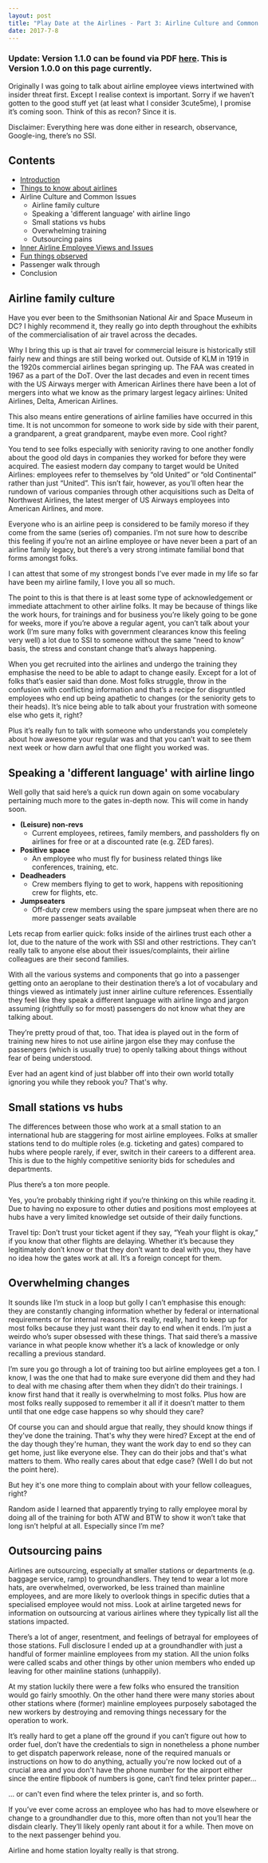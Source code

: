 ```yaml
---
layout: post
title: "Play Date at the Airlines - Part 3: Airline Culture and Common Issues"
date: 2017-7-8
---
```


### Update: Version 1.1.0 can be found via PDF [here](https://avizc.github.io/files/PlayDateAtTheAirlines.pdf). This is Version 1.0.0 on this page currently.

Originally I was going to talk about airline employee views intertwined with insider threat first. Except I realise context is important. Sorry if we haven’t gotten to the good stuff yet (at least what I consider 3cute5me), I promise it’s coming soon. Think of this as recon? Since it is. 

Disclaimer: Everything here was done either in research, observance, Google-ing, there’s no SSI.

## Contents

* [Introduction](https://avizc.github.io/2017/07/08/play-date-at-airlines-part-1.html)
* [Things to know about airlines](https://avizc.github.io/2017/07/08/play-date-at-airlines-part-2.html)
* Airline Culture and Common Issues
    * Airline family culture
    * Speaking a 'different language' with airline lingo
    * Small stations vs hubs
    * Overwhelming training
    * Outsourcing pains
* [Inner Airline Employee Views and Issues](https://avizc.github.io/2017/07/10/play-date-at-airlines-part-4.html)
* [Fun things observed](https://avizc.github.io/2017/07/10/play-date-at-airlines-part-5.html)
* Passenger walk through
* Conclusion

## Airline family culture

Have you ever been to the Smithsonian National Air and Space Museum in DC? I highly recommend it, they really go into depth throughout the exhibits of the commercialisation of air travel across the decades. 

Why I bring this up is that air travel for commercial leisure is historically still fairly new and things are still being worked out. Outside of KLM in 1919 in the 1920s commercial airlines began springing up. The FAA was created in 1967 as a part of the DoT. Over the last decades and even in recent times with the US Airways merger with American Airlines there have been a lot of mergers into what we know as the primary largest legacy airlines: United Airlines, Delta, American Airlines.

This also means entire generations of airline families have occurred in this time. It is not uncommon for someone to work side by side with their parent, a grandparent, a great grandparent, maybe even more. Cool right? 

You tend to see folks especially with seniority raving to one another fondly about the good old days in companies they worked for before they were acquired. The easiest modern day company to target would be United Airlines: employees refer to themselves by “old United” or “old Continental” rather than just “United”. This isn’t fair, however, as you’ll often hear the rundown of various companies through other acquisitions such as Delta of Northwest Airlines, the latest merger of US Airways employees into American Airlines, and more.

Everyone who is an airline peep is considered to be family moreso if they come from the same (series of) companies. I’m not sure how to describe this feeling if you’re not an airline employee or have never been a part of an airline family legacy, but there’s a very strong intimate familial bond that forms amongst folks.

I can attest that some of my strongest bonds I’ve ever made in my life so far have been my airline family, I love you all so much.

The point to this is that there is at least some type of acknowledgement or immediate attachment to other airline folks. It may be because of things like the work hours, for trainings and for business you’re likely going to be gone for weeks, more if you’re above a regular agent, you can’t talk about your work (I’m sure many folks with government clearances know this feeling very well) a lot due to SSI to someone without the same “need to know” basis, the stress and constant change that’s always happening.

When you get recruited into the airlines and undergo the training they emphasise the need to be able to adapt to change easily. Except for a lot of folks that’s easier said than done. Most folks struggle, throw in the confusion with conflicting information and that’s a recipe for disgruntled employees who end up being apathetic to changes (or the seniority gets to their heads). It’s nice being able to talk about your frustration with someone else who gets it, right?

Plus it’s really fun to talk with someone who understands you completely about how awesome your regular was and that you can’t wait to see them next week or how darn awful that one flight you worked was.

## Speaking a 'different language' with airline lingo

Well golly that said here’s a quick run down again on some vocabulary pertaining much more to the gates in-depth now. This will come in handy soon.

* **(Leisure) non-revs** 
    - Current employees, retirees, family members, and passholders fly on airlines for free or at a discounted rate (e.g. ZED fares).
* **Positive space** 
    - An employee who must fly for business related things like conferences, training, etc.
* **Deadheaders** 
    - Crew members flying to get to work, happens with repositioning crew for flights, etc.
* **Jumpseaters** 
    - Off-duty crew members using the spare jumpseat when there are no more passenger seats available

Lets recap from earlier quick: folks inside of the airlines trust each other a lot, due to the nature of the work with SSI and other restrictions. They can’t really talk to anyone else about their issues/complaints, their airline colleagues are their second families.

With all the various systems and components that go into a passenger getting onto an aeroplane to their destination there’s a lot of vocabulary and things viewed as intimately just inner airline culture references. Essentially they feel like they speak a different language with airline lingo and jargon assuming (rightfully so for most) passengers do not know what they are talking about.

They’re pretty proud of that, too. That idea is played out in the form of training new hires to not use airline jargon else they may confuse the passengers (which is usually true) to openly talking about things without fear of being understood.

Ever had an agent kind of just blabber off into their own world totally ignoring you while they rebook you? That's why.

## Small stations vs hubs

The differences between those who work at a small station to an international hub are staggering for most airline employees. Folks at smaller stations tend to do multiple roles (e.g. ticketing and gates) compared to hubs where people rarely, if ever, switch in their careers to a different area. This is due to the highly competitive seniority bids for schedules and departments.

Plus there’s a ton more people.

Yes, you’re probably thinking right if you’re thinking on this while reading it. Due to having no exposure to other duties and positions most employees at hubs have a very limited knowledge set outside of their daily functions.

Travel tip: Don’t trust your ticket agent if they say, “Yeah your flight is okay,” if you know that other flights are delaying. Whether it’s because they legitimately don’t know or that they don’t want to deal with you, they have no idea how the gates work at all. It’s a foreign concept for them.

## Overwhelming changes

It sounds like I’m stuck in a loop but golly I can’t emphasise this enough: they are constantly changing information whether by federal or international requirements or for internal reasons. It’s really, really, hard to keep up for most folks because they just want their day to end when it ends. I’m just a weirdo who’s super obsessed with these things. That said there’s a massive variance in what people know whether it’s a lack of knowledge or only recalling a previous standard.

I’m sure you go through a lot of training too but airline employees get a ton. I know, I was the one that had to make sure everyone did them and they had to deal with me chasing after them when they didn’t do their trainings. I know first hand that it really is overwhelming to most folks. Plus how are most folks really supposed to remember it all if it doesn’t matter to them until that one edge case happens so why should they care?

Of course you can and should argue that really, they should know things if they've done the training. That's why they were hired? Except at the end of the day though they're human, they want the work day to end so they can get home, just like everyone else. They can do their jobs and that's what matters to them. Who really cares about that edge case? (Well I do but not the point here). 

But hey it's one more thing to complain about with your fellow colleagues, right?

Random aside I learned that apparently trying to rally employee moral by doing all of the training for both ATW and BTW to show it won’t take that long isn’t helpful at all. Especially since I’m me?

## Outsourcing pains

Airlines are outsourcing, especially at smaller stations or departments (e.g. baggage service, ramp) to groundhandlers. They tend to wear a lot more hats, are overwhelmed, overworked, be less trained than mainline employees, and are more likely to overlook things in specific duties that a specialised employee would not miss. Look at airline targeted news for information on outsourcing at various airlines where they typically list all the stations impacted.

There’s a lot of anger, resentment, and feelings of betrayal for employees of those stations. Full disclosure I ended up at a groundhandler with just a handful of former mainline employees from my station. All the union folks were called scabs and other things by other union members who ended up leaving for other mainline stations (unhappily).

At my station luckily there were a few folks who ensured the transition would go fairly smoothly. On the other hand there were many stories about other stations where (former) mainline employees purposely sabotaged the new workers by destroying and removing things necessary for the operation to work.

It’s really hard to get a plane off the ground if you can’t figure out how to order fuel, don’t have the credentials to sign in nonetheless a phone number to get dispatch paperwork release, none of the required manuals or instructions on how to do anything, actually you're now locked out of a crucial area and you don't have the phone number for the airport either since the entire flipbook of numbers is gone, can’t find telex printer paper...

... or can't even find where the telex printer is, and so forth.

If you’ve ever come across an employee who has had to move elsewhere or change to a groundhandler due to this, more often than not you’ll hear the disdain clearly. They’ll likely openly rant about it for a while. Then move on to the next passenger behind you.

Airline and home station loyalty really is that strong.
